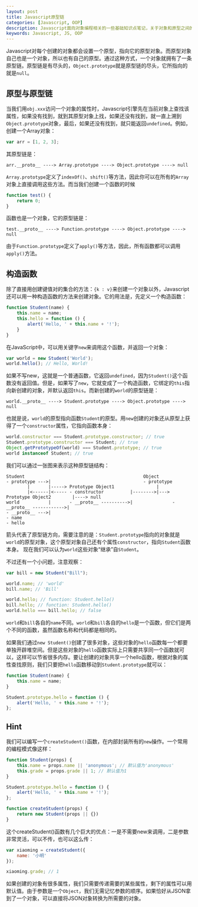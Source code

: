 ```yaml
---
layout: post
title: Javascript原型链
categories: [Javascript, OOP]
description: Javascript面向对象编程相关的一些基础知识点笔记，关于对象和原型之间的关系等概念的速记。
keywords: Javascript, JS, OOP
---
```


Javascript对每个创建的对象都会设置一个原型，指向它的原型对象。而原型对象自己也是一个对象，所以也有自己的原型。通过这种方式，一个对象就拥有了一条原型链。原型链是有尽头的，`Object.prototype`就是原型链的尽头，它所指向的就是`null`。

## 原型与原型链

当我们用`obj.xxx`访问一个对象的属性时，Javascript引擎先在当前对象上查找该属性，如果没有找到，就到其原型对象上找，如果还没有找到，就一直上溯到`Object.prototype`对象，最后，如果还没有找到，就只能返回`undefined`。例如，创建一个Array对象：

```javascript
var arr = [1, 2, 3];
```

其原型链是：

```
arr.__proto__ ----> Array.prototype ----> Object.prototype ----> null
```

`Array.prototype`定义了`indexOf()`、`shift()`等方法，因此你可以在所有的`Array`对象上直接调用这些方法。而当我们创建一个函数的时候

```javascript
function test() {
    return 0;
}
```

函数也是一个对象，它的原型链是：

```
test.__proto__ ----> Function.prototype ----> Object.prototype ----> null
```

由于`Function.prototype`定义了`apply()`等方法，因此，所有函数都可以调用`apply()`方法。

## 构造函数

除了直接用创建键值对的集合的方法：`{k : v}`来创建一个对象以外，Javascript还可以用一种构造函数的方法来创建对象。它的用法是，先定义一个构造函数：

```javascript
function Student(name) {
    this.name = name;
    this.hello = function () {
        alert('Hello, ' + this.name + '!');
    }
}
```

在JavaScript中，可以用关键字`new`来调用这个函数，并返回一个对象：

```javascript
var world = new Student('World');
world.hello(); // Hello, World!
```

如果不写new，这就是一个普通函数，它返回`undefined`，因为`Student()`这个函数没有返回值。但是，如果写了`new`，它就变成了一个构造函数，它绑定的`this`指向新创建的对象，并默认返回`this`。而新创建的`world`的原型链是：

```
world.__proto__ ----> Student.prototype ----> Object.prototype ----> null
```

也就是说，`world`的原型指向函数`Student`的原型。用`new`创建的对象还从原型上获得了一个`constructor`属性，它指向函数本身：

```javascript
world.constructor === Student.prototype.constructor; // true
Student.prototype.constructor === Student; // true
Object.getPrototypeOf(world) === Student.prototype; // true
world instanceof Student; // true
```

我们可以通过一张图来表示这种原型链结构：

```
Student                                             Object
- prototype --->|                                   - prototype
        |       |-----> Prototype Object1                |
        |<------|<----- - constructor          |-------->|---> Prototype Object2        |----> null
world           |       - __proto__ ---------->|               - __proto__ ------------>|
- __proto__ --->|
- name
- hello

```

箭头代表了原型链方向，需要注意的是：`Student.prototype`指向的对象就是`world`的原型对象，这个原型对象自己还有个属性`constructor`，指向`Student`函数本身。
现在我们可以认为`world`这些对象“继承”自`Student`。

不过还有一个小问题，注意观察：

```javascript
var bill = new Student("Bill");

world.name; // 'world'
bill.name; // 'Bill'

world.hello; // function: Student.hello()
bill.hello; // function: Student.hello()
world.hello === bill.hello; // false
```

`world`和`bill`各自的`name`不同。`world`和`bill`各自的`hello`是一个函数，但它们是两个不同的函数，虽然函数名称和代码都是相同的。

如果我们通过`new Student()`创建了很多对象，这些对象的`hello`函数每一个都要单独开辟堆空间。但是这些对象的`hello`函数实际上只需要共享同一个函数就可以，这样可以节省很多内存。要让创建的对象共享一个hello函数，根据对象的属性查找原则，我们只要把`hello`函数移动到`Student.prototype`就可以：

```javascript
function Student(name) {
    this.name = name;
}

Student.prototype.hello = function () {
    alert('Hello, ' + this.name + '!');
};
```

## Hint

我们可以编写一个`createStudent()`函数，在内部封装所有的`new`操作。一个常用的编程模式像这样：

```javascript
function Student(props) {
    this.name = props.name || 'anonymous'; // 默认值为'anonymous'
    this.grade = props.grade || 1; // 默认值为1
}

Student.prototype.hello = function () {
    alert('Hello, ' + this.name + '!');
};

function createStudent(props) {
    return new Student(props || {})
}
```

这个createStudent()函数有几个巨大的优点：一是不需要new来调用，二是参数非常灵活，可以不传，也可以这么传：

```javascript
var xiaoming = createStudent({
    name: '小明'
});

xiaoming.grade; // 1
```

如果创建的对象有很多属性，我们只需要传递需要的某些属性，剩下的属性可以用默认值。由于参数是一个`Object`，我们无需记忆参数的顺序。如果恰好从JSON拿到了一个对象，可以直接将JSON对象转换为所需要的对象。